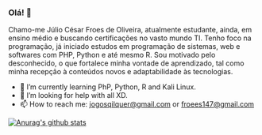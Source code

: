 ### Olá! 👋

Chamo-me Júlio César Froes de Oliveira, atualmente estudante, ainda, em ensino médio e buscando certificações no vasto mundo TI. 
Tenho foco na programação, já iniciado estudos em programação de sistemas, web e softwares com PHP, Python e até mesmo R.
Sou motivado pelo desconhecido, o que fortalece minha vontade de aprendizado, tal como minha recepção à conteúdos novos e adaptabilidade às tecnologias.


- 🌱 I’m currently learning PhP, Python, R and Kali Linux.
- 🤔 I’m looking for help with all XD.
- 📫 How to reach me: jogosqilquer@gmail.com or froees147@gmail.com

[![Anurag's github stats](https://github-readme-stats.vercel.app/apiVvendet=anuraghazra)](https://github.com/anuraghazra/github-readme-stats)
